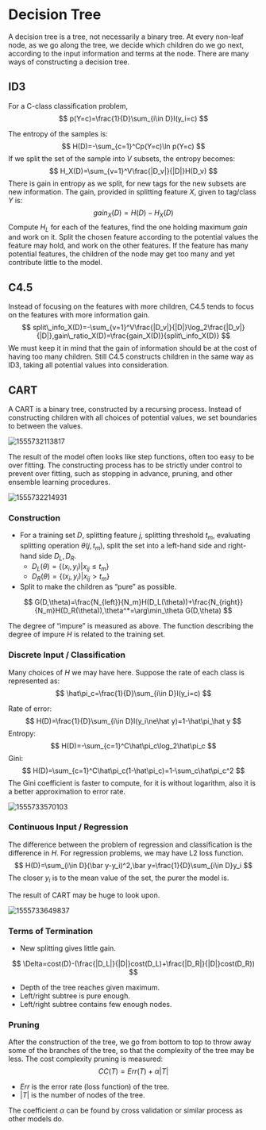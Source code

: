 # Decision Tree

A decision tree is a tree, not necessarily a binary tree. At every non-leaf node, as we go along the tree, we decide which children do we go next, according to the input information and terms at the node. There are many ways of constructing a decision tree.

## ID3

For a C-class classification problem,
$$
p(Y=c)=\frac{1}{D}\sum_{i\in D}I(y_i=c)
$$

The entropy of the samples is:
$$
H(D)=-\sum_{c=1}^Cp(Y=c)\ln p(Y=c)
$$
If we split the set of the sample into $V$ subsets, the entropy becomes:
$$
H_X(D)=\sum_{v=1}^V\frac{|D_v|}{|D|}H(D_v)
$$
There is gain in entropy as we split, for new tags for the new subsets are new information. The gain, provided in splitting feature $X$, given to tag/class $Y$ is:
$$
gain_X(D)=H(D)-H_X(D)
$$
Compute $H_L$ for each of the features, find the one holding maximum $gain$ and work on it. Split the chosen feature according to the potential values the feature may hold, and work on the other features. If the feature has many potential features, the children of the node may get too many and yet contribute little to the model.

## C4.5

Instead of focusing on the features with more children, C4.5 tends to focus on the features with more information gain.
$$
split\_info_X(D)=-\sum_{v=1}^V\frac{|D_v|}{|D|}\log_2\frac{|D_v|}{|D|},gain\_ratio_X(D)=\frac{gain_X(D)}{split\_info_X(D)}
$$
We must keep it in mind that the gain of information should be at the cost of having too many children. Still C4.5 constructs children in the same way as ID3, taking all potential values into consideration.

## CART

A CART is a binary tree, constructed by a recursing process. Instead of constructing children with all choices of potential values, we set boundaries to between the values.

![1555732113817](C:\Users\a\AppData\Roaming\Typora\typora-user-images\1555732113817.png)

The result of the model often looks like step functions, often too easy to be over fitting. The constructing process has to be strictly under control to prevent over fitting, such as stopping in advance, pruning, and other ensemble learning procedures.

![1555732214931](C:\Users\a\AppData\Roaming\Typora\typora-user-images\1555732214931.png)

### Construction

- For a training set $D$, splitting feature $j$, splitting threshold $t_m$, evaluating splitting operation $\theta(j,t_m)$, split the set into a left-hand side and right-hand side $D_L,D_R$.
  - $D_L(\theta)=\{(x_i,y_i)|x_{ij}\le t_m\}​$
  - $D_R(\theta)=\{(x_i,y_i)|x_{ij}> t_m\}$
- Split to make the children as “pure” as possible.

$$
G(D,\theta)=\frac{N_{left}}{N_m}H(D_L(\theta))+\frac{N_{right}}{N_m}H(D_R(\theta)),\theta^*=\arg\min_\theta G(D,\theta)
$$

The degree of “impure” is measured as above. The function describing the degree of impure $H​$ is related to the training set.

### Discrete Input / Classification

Many choices of $H$ we may have here. Suppose the rate of each class is represented as:
$$
\hat\pi_c=\frac{1}{D}\sum_{i\in D}I(y_i=c)
$$


Rate of error:
$$
H(D)=\frac{1}{D}\sum_{i\in D}I(y_i\ne\hat y)=1-\hat\pi_\hat y
$$
Entropy:
$$
H(D)=-\sum_{c=1}^C\hat\pi_c\log_2\hat\pi_c
$$
Gini:
$$
H(D)=\sum_{c=1}^C\hat\pi_c(1-\hat\pi_c)=1-\sum_c\hat\pi_c^2
$$
The Gini coefficient is faster to compute, for it is without logarithm, also it is a better approximation to error rate.

![1555733570103](C:\Users\a\AppData\Roaming\Typora\typora-user-images\1555733570103.png)

### Continuous Input / Regression

The difference between the problem of regression and classification is the difference in $H$. For regression problems, we may have L2 loss function.
$$
H(D)=\sum_{i\in D}(\bar y-y_i)^2,\bar y=\frac{1}{D}\sum_{i\in D}y_i
$$
The closer $y_i$ is to the mean value of the set, the purer the model is.

The result of CART may be huge to look upon.

![1555733649837](C:\Users\a\AppData\Roaming\Typora\typora-user-images\1555733649837.png)

### Terms of Termination

- New splitting gives little gain.

$$
\Delta=cost(D)-(\frac{|D_L|}{|D|}cost(D_L)+\frac{|D_R|}{|D|}cost(D_R))
$$

- Depth of the tree reaches given maximum.
- Left/right subtree is pure enough.
- Left/right subtree contains few enough nodes.

### Pruning

After the construction of the tree, we go from bottom to top to throw away some of the branches of the tree, so that the complexity of the tree may be less. The cost complexity pruning is measured:
$$
CC(T)=Err(T)+\alpha|T|
$$

- $Err$ is the error rate (loss function) of the tree.
- $|T|$ is the number of nodes of the tree.

The coefficient $\alpha$ can be found by cross validation or similar process as other models do.

